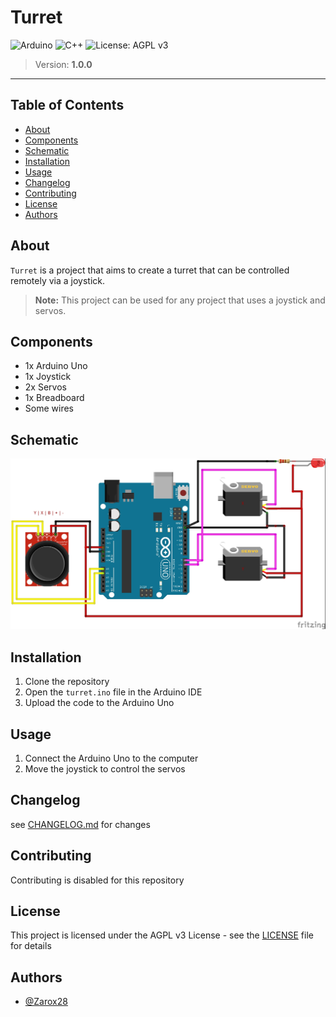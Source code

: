 # Turret

![Arduino](https://img.shields.io/badge/-Arduino-00979D?style=for-the-badge&logo=Arduino&logoColor=white) ![C++](https://img.shields.io/badge/c++-%2300599C.svg?style=for-the-badge&logo=c%2B%2B&logoColor=white) ![License: AGPL v3](https://img.shields.io/badge/License-AGPL_v3-blue.svg?style=for-the-badge)

> Version: **1.0.0**

---

## Table of Contents

- [About](#about)
- [Components](#components)
- [Schematic](#schematic)
- [Installation](#installation)
- [Usage](#usage)
- [Changelog](#changelog)
- [Contributing](#contributing)
- [License](#license)
- [Authors](#authors)

## About

`Turret` is a project that aims to create a turret that can be controlled remotely via a joystick.

> **Note:** This project can be used for any project that uses a joystick and servos.

## Components

- 1x Arduino Uno
- 1x Joystick
- 2x Servos
- 1x Breadboard
- Some wires

## Schematic

![Schematic](src/img/wirering.jpg)

## Installation

1. Clone the repository
2. Open the `turret.ino` file in the Arduino IDE
4. Upload the code to the Arduino Uno

## Usage

1. Connect the Arduino Uno to the computer
3. Move the joystick to control the servos

## Changelog

see [CHANGELOG.md](CHANGELOG.md) for changes

## Contributing

Contributing is disabled for this repository

## License

This project is licensed under the AGPL v3 License - see the [LICENSE](LICENSE.md) file for details

## Authors

- [@Zarox28](https://github.com/Zarox28)